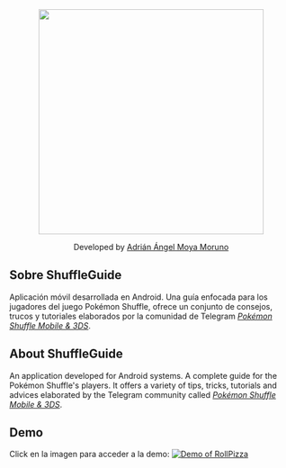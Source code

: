 <div align="center">
    <img width="400" src="https://www.driangel.com/img/shuffleguide.png"></img>
</div>
<p align="center">
    Developed by <a href="https://www.driangel.com">Adrián Ángel Moya Moruno</a>
</p>

## Sobre ShuffleGuide

Aplicación móvil desarrollada en Android. Una guía enfocada para los jugadores del juego Pokémon Shuffle, ofrece un conjunto de consejos, trucos y tutoriales elaborados por la comunidad de Telegram <a class="links" target="_blank" href="https://t.me/shufflepokemon"><i>Pokémon Shuffle Mobile & 3DS</i></a>.

## About ShuffleGuide

An application developed for Android systems. A complete guide for the Pokémon Shuffle's players. It offers a variety of tips, tricks, tutorials and advices elaborated by the Telegram community called <a class="links" target="_blank" href="https://t.me/shufflepokemon"><i>Pokémon Shuffle Mobile & 3DS</i></a>.

## Demo

Click en la imagen para acceder a la demo:
[![Demo of RollPizza](https://www.driangel.com/img/shuffleguide.png)](https://www.youtube.com/watch?v=JDCQ1nHfo5E "Pokemon Shuffle Guide v0.2 for Android")


